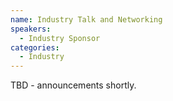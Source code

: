 ```yaml
---
name: Industry Talk and Networking
speakers:
  - Industry Sponsor
categories:
  - Industry
---
```


TBD - announcements shortly.